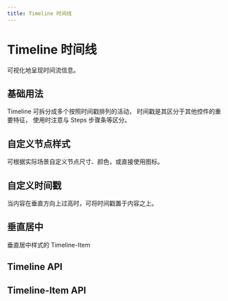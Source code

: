 ```yaml
---
title: Timeline 时间线
---
```


# Timeline 时间线

可视化地呈现时间流信息。

## 基础用法

Timeline 可拆分成多个按照时间戳排列的活动， 时间戳是其区分于其他控件的重要特征， 使用时注意与 Steps 步骤条等区分。

<demo-preview2 path="./def.vue" />

## ⾃定义节点样式

可根据实际场景⾃定义节点尺⼨、颜⾊，或直接使⽤图标。

<demo-preview2 path="./customTimeLine.vue" />

## ⾃定义时间戳

当内容在垂直⽅向上过⾼时，可将时间戳置于内容之上。

<demo-preview2 path="./customTimeStamp.vue" />

## 垂直居中

垂直居中样式的 Timeline-Item

<demo-preview2 path="./centerTimeline.vue" />

## Timeline API

<API src="./timeLine.json" lang="zh"></API>

## Timeline-Item API

<API src="./timeLineItem.json" lang="zh"></API>